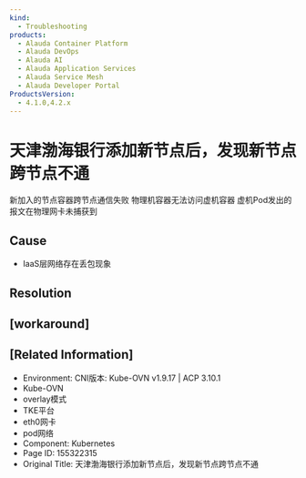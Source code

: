 ```yaml
---
kind:
  - Troubleshooting
products:
  - Alauda Container Platform
  - Alauda DevOps
  - Alauda AI
  - Alauda Application Services
  - Alauda Service Mesh
  - Alauda Developer Portal
ProductsVersion:
  - 4.1.0,4.2.x
---
```

<!-- A type of document that involves encountering a fault, diagnosing it, performing root cause analysis, and providing solutions. -->

# 天津渤海银行添加新节点后，发现新节点跨节点不通

新加入的节点容器跨节点通信失败 物理机容器无法访问虚机容器 虚机Pod发出的报文在物理网卡未捕获到

## Cause
- IaaS层网络存在丢包现象

## Resolution

## [workaround]

## [Related Information]
- Environment: CNI版本: Kube-OVN v1.9.17 | ACP 3.10.1
- Kube-OVN
- overlay模式
- TKE平台
- eth0网卡
- pod网络
- Component: Kubernetes
- Page ID: 155322315
- Original Title: 天津渤海银行添加新节点后，发现新节点跨节点不通
